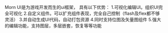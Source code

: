 Morn UI是为游戏开发而生的ui框架，
具有以下优势：
1.可视化编辑UI。组织UI完全可视化
2.自定义组件。可以扩充组件表现，完全自己控制（flash及flex都不够灵活）
3.并自动生成UI代码，自动打包资源
4.同时支持位图及矢量图组件
5.强大的编辑功能，支持图层，多层嵌套，恢复等等功能